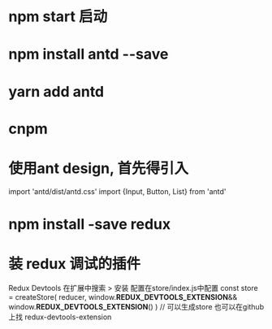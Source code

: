 # npm start 启动

# npm install antd --save
# yarn add antd
# cnpm


# 使用ant design, 首先得引入
import 'antd/dist/antd.css'
import {Input, Button, List} from 'antd'

# npm install -save redux

# 装 redux 调试的插件
Redux Devtools  在扩展中搜索 > 安装
配置在store/index.js中配置
const store = createStore(
        reducer,
        window.__REDUX_DEVTOOLS_EXTENSION__&& window.__REDUX_DEVTOOLS_EXTENSION__()
) // 可以生成store
也可以在github上找 redux-devtools-extension